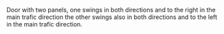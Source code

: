 Door with two panels, one swings in both directions and to the right in the main trafic direction the other swings also in both directions and to the left in the main trafic direction.